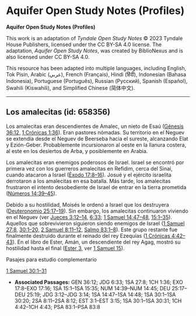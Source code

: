 # Aquifer Open Study Notes (Profiles)

**Aquifer Open Study Notes (Profiles)**

This work is an adaptation of *Tyndale Open Study Notes* © 2023 Tyndale House Publishers, licensed under the CC BY\-SA 4\.0 license. The adaptation, *Aquifer Open Study Notes*, was created by BiblioNexus and is also licensed under CC BY\-SA 4\.0\.

This resource has been adapted into multiple languages, including English, Tok Pisin, Arabic (عربي), French (Français), Hindi (हिंदी), Indonesian (Bahasa Indonesia), Portuguese (Português), Russian (Русский), Spanish (Español), Swahili (Kiswahili), and Simplified Chinese (简体中文).



--------------------------------

## Los amalecitas (id: 658356)

Los amalecitas eran descendientes de Amalec, un nieto de Esaú ([Génesis 36:12,](https://ref.ly/Gen36:12) [1 Crónicas 1:36](https://ref.ly/1Chr1:36)). Eran pastores nómadas. Su territorio en el Neguev se extendía desde el Neguev de Beerseba hacia el sureste, alcanzando Elat y Ezión\-Geber. Probablemente incursionaron al oeste en la llanura costera, al este en los desiertos de Arba, y posiblemente en Arabia.

Los amalecitas eran enemigos poderosos de Israel. Israel se encontró por primera vez con los guerreros amalecitas en Refidim, cerca del Sinaí, cuando atacaron a Israel ([Éxodo 17:8–16](https://ref.ly/Exod17:8-Exod17:16)). Josué y el ejército israelita derrotaron a los amalecitas en esa batalla. Más tarde, los amalecitas frustraron el intento desobediente de Israel de entrar en la tierra prometida ([Números 14:39–45](https://ref.ly/Num14:39-Num14:45)).

Debido a su hostilidad, Moisés le ordenó a Israel que los destruyera ([Deuteronomio 25:17–19](https://ref.ly/Deut25:17-Deut25:19)). Sin embargo, los amalecitas continuaron viviendo en el Neguev (ver [Jueces 3:12–14,](https://ref.ly/Judg3:12-Judg3:14) [6:33;](https://ref.ly/Judg6:33) [1 Samuel 14:47–48,](https://ref.ly/1Sam14:47-1Sam14:48) [15:1–35](https://ref.ly/1Sam15:1-1Sam15:35)). Aquellos que sobrevivieron siguieron siendo enemigos de Israel ([1 Samuel 27:8,](https://ref.ly/1Sam27:8) [30:1–20,](https://ref.ly/1Sam30:1-1Sam30:20) [2 Samuel 8:11–12,](https://ref.ly/2Sam8:11-2Sam8:12) [Salmo 83:1–8](https://ref.ly/Ps83:1-Ps83:8)). Este grupo restante fue finalmente destruido durante el reinado del rey Ezequías ([1 Crónicas 4:42–43](https://ref.ly/1Chr4:42-1Chr4:43)). En el libro de Ester, Amán, un descendiente del rey Agag, mostró su hostilidad hasta el final ([Ester 3,](https://ref.ly/Esth3:1-Esth3:15) ver [1 Samuel 15](https://ref.ly/1Sam15:1-1Sam15:35)).

Pasajes para estudio complementario

[1 Samuel 30:1–31](https://ref.ly/1Sam30:1-1Sam30:31)

* **Associated Passages:** GEN 36:12; JDG 6:33; 1SA 27:8; 1CH 1:36; EXO 17:8–EXO 17:16; 1SA 15:1–1SA 15:35; NUM 14:39–NUM 14:45; DEU 25:17–DEU 25:19; JDG 3:12–JDG 3:14; 1SA 14:47–1SA 14:48; 1SA 30:1–1SA 30:20; 2SA 8:11–2SA 8:12; EST 3:1–EST 3:15; 1SA 30:1–1SA 30:31; 1CH 4:42–1CH 4:43; PSA 83:1–PSA 83:8

